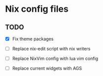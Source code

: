 # Nix config files

## TODO

- [x] Fix theme packages
- [ ] Replace nix-edit script with nix writers
- [ ] Replace NixVim config with lua vim config
- [ ] Replace current widgets with AGS

